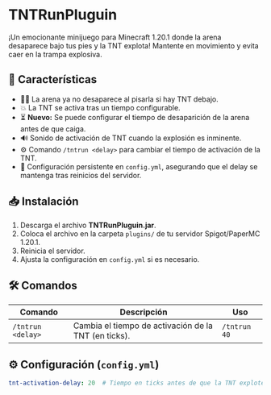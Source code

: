 # TNTRunPluguin

¡Un emocionante minijuego para Minecraft 1.20.1 donde la arena desaparece bajo tus pies y la TNT explota! Mantente en movimiento y evita caer en la trampa explosiva.

## 🚀 Características

- 🏃‍♂️ La arena ya no desaparece al pisarla si hay TNT debajo.
- 💥 La TNT se activa tras un tiempo configurable.
- ⏳ **Nuevo:** Se puede configurar el tiempo de desaparición de la arena antes de que caiga.
- 🔊 Sonido de activación de TNT cuando la explosión es inminente.
- ⚙️ Comando `/tntrun <delay>` para cambiar el tiempo de activación de la TNT.
- 🔧 Configuración persistente en `config.yml`, asegurando que el delay se mantenga tras reinicios del servidor.

## 📥 Instalación

1. Descarga el archivo **TNTRunPluguin.jar**.
2. Coloca el archivo en la carpeta `plugins/` de tu servidor Spigot/PaperMC 1.20.1.
3. Reinicia el servidor.
4. Ajusta la configuración en `config.yml` si es necesario.

## 🛠️ Comandos

| Comando         | Descripción                                    | Uso               |
|----------------|----------------------------------------------|------------------|
| `/tntrun <delay>` | Cambia el tiempo de activación de la TNT (en ticks). | `/tntrun 40` |

## ⚙️ Configuración (`config.yml`)

```yml
tnt-activation-delay: 20  # Tiempo en ticks antes de que la TNT explote
